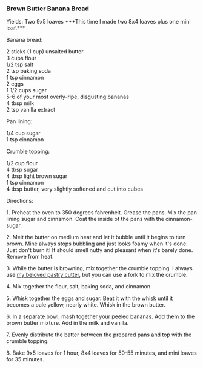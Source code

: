 
### Brown Butter Banana Bread  
Yields: Two 9x5 loaves \*\*\*This time I made two 8x4 loaves plus one mini loaf.\*\*\*  
  
Banana bread:  
  
2 sticks (1 cup) unsalted butter  
3 cups flour  
1/2 tsp salt  
2 tsp baking soda  
1 tsp cinnamon  
2 eggs  
1 1/2 cups sugar  
5-6 of your most overly-ripe, disgusting bananas  
4 tbsp milk  
2 tsp vanilla extract  
  
Pan lining:  
  
1/4 cup sugar  
1 tsp cinnamon  
  
Crumble topping:  
  
1/2 cup flour  
4 tbsp sugar  
4 tbsp light brown sugar  
1 tsp cinnamon  
4 tbsp butter, very slightly softened and cut into cubes  
  
  
Directions:  
  
1\. Preheat the oven to 350 degrees fahrenheit. Grease the pans. Mix the pan lining sugar and cinnamon. Coat the inside of the pans with the cinnamon-sugar.  
  
2\. Melt the butter on medium heat and let it bubble until it begins to turn brown. Mine always stops bubbling and just looks foamy when it's done. Just don't burn it! It should smell nutty and pleasant when it's barely done. Remove from heat.  
  
3\. While the butter is browning, mix together the crumble topping. I always use [my beloved pastry cutter](http://farm5.static.flickr.com/4016/4430618975_eb8556c885.jpg), but you can use a fork to mix the crumble.  
  
4\. Mix together the flour, salt, baking soda, and cinnamon.  
  
5\. Whisk together the eggs and sugar. Beat it with the whisk until it becomes a pale yellow, nearly white. Whisk in the brown butter.  
  
6\. In a separate bowl, mash together your peeled bananas. Add them to the brown butter mixture. Add in the milk and vanilla.  
  
7\. Evenly distribute the batter between the prepared pans and top with the crumble topping.  
  
8\. Bake 9x5 loaves for 1 hour, 8x4 loaves for 50-55 minutes, and mini loaves for 35 minutes.  
    
    